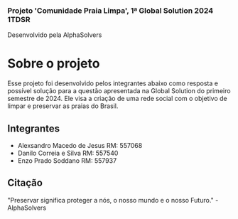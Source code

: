 ### Projeto 'Comunidade Praia Limpa', 1ª Global Solution 2024 1TDSR
Desenvolvido pela AlphaSolvers

<h1>Sobre o projeto</h1>

Esse projeto foi desenvolvido pelos integrantes abaixo como resposta e possível solução para a questão apresentada na Global Solution do primeiro semestre de 2024.
Ele visa a criação de uma rede social com o objetivo de limpar e preservar as praias do Brasil.

<h2>Integrantes</h2>

* Alexsandro Macedo de Jesus RM: 557068
* Danilo Correia e Silva RM: 557540
* Enzo Prado Soddano RM: 557937

<h2>Citação</h2>

"Preservar significa proteger a nós, o nosso mundo e o nosso Futuro." - AlphaSolvers


